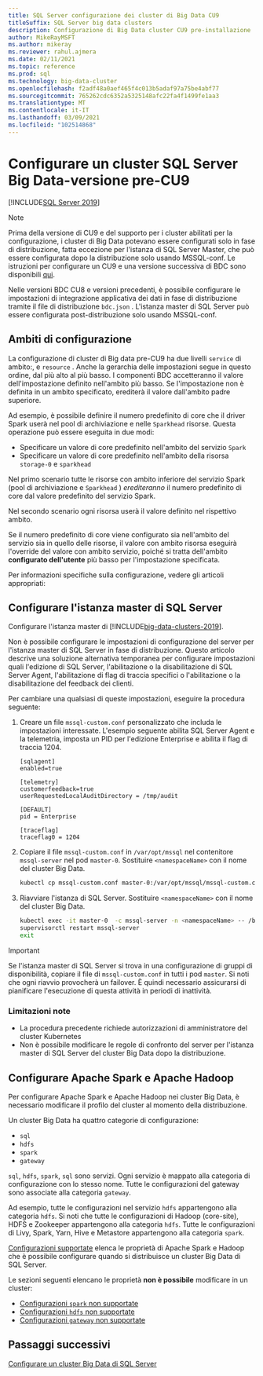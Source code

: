 ```yaml
---
title: SQL Server configurazione dei cluster di Big Data CU9
titleSuffix: SQL Server big data clusters
description: Configurazione di Big Data cluster CU9 pre-installazione
author: MikeRayMSFT
ms.author: mikeray
ms.reviewer: rahul.ajmera
ms.date: 02/11/2021
ms.topic: reference
ms.prod: sql
ms.technology: big-data-cluster
ms.openlocfilehash: f2adf48a0aef465f4c013b5adaf97a75be4abf77
ms.sourcegitcommit: 765262cdc6352a5325148afc22fa4f1499fe1aa3
ms.translationtype: MT
ms.contentlocale: it-IT
ms.lasthandoff: 03/09/2021
ms.locfileid: "102514868"
---
```

# <a name="configure-a-sql-server-big-data-cluster---pre-cu9-release"></a>Configurare un cluster SQL Server Big Data-versione pre-CU9

[!INCLUDE[SQL Server 2019](../includes/applies-to-version/sqlserver2019.md)]

> [!NOTE]
> Prima della versione di CU9 e del supporto per i cluster abilitati per la configurazione, i cluster di Big Data potevano essere configurati solo in fase di distribuzione, fatta eccezione per l'istanza di SQL Server Master, che può essere configurata dopo la distribuzione solo usando MSSQL-conf. Le istruzioni per configurare un CU9 e una versione successiva di BDC sono disponibili [qui](configure-bdc-overview.md).


Nelle versioni BDC CU8 e versioni precedenti, è possibile configurare le impostazioni di integrazione applicativa dei dati in fase di distribuzione tramite il file di distribuzione `bdc.json` . L'istanza master di SQL Server può essere configurata post-distribuzione solo usando MSSQL-conf.

## <a name="configuration-scopes"></a>Ambiti di configurazione
La configurazione di cluster di Big data pre-CU9 ha due livelli `service` di ambito:, e `resource` . Anche la gerarchia delle impostazioni segue in questo ordine, dal più alto al più basso. I componenti BDC accetteranno il valore dell'impostazione definito nell'ambito più basso. Se l'impostazione non è definita in un ambito specificato, erediterà il valore dall'ambito padre superiore.

Ad esempio, è possibile definire il numero predefinito di core che il driver Spark userà nel pool di archiviazione e nelle `Sparkhead` risorse. Questa operazione può essere eseguita in due modi:

* Specificare un valore di core predefinito nell'ambito del servizio `Spark` 
* Specificare un valore di core predefinito nell'ambito della risorsa `storage-0` e `sparkhead`

Nel primo scenario tutte le risorse con ambito inferiore del servizio Spark (pool di archiviazione e `Sparkhead` ) *erediteranno* il numero predefinito di core dal valore predefinito del servizio Spark.

Nel secondo scenario ogni risorsa userà il valore definito nel rispettivo ambito.

Se il numero predefinito di core viene configurato sia nell'ambito del servizio sia in quello delle risorse, il valore con ambito risorsa eseguirà l'override del valore con ambito servizio, poiché si tratta dell'ambito **configurato dell'utente** più basso per l'impostazione specificata.

Per informazioni specifiche sulla configurazione, vedere gli articoli appropriati:

## <a name="configure-the-sql-server-master-instance"></a>Configurare l'istanza master di SQL Server
Configurare l'istanza master di [!INCLUDE[big-data-clusters-2019](../includes/ssbigdataclusters-ss-nover.md)].

Non è possibile configurare le impostazioni di configurazione del server per l'istanza master di SQL Server in fase di distribuzione. Questo articolo descrive una soluzione alternativa temporanea per configurare impostazioni quali l'edizione di SQL Server, l'abilitazione o la disabilitazione di SQL Server Agent, l'abilitazione di flag di traccia specifici o l'abilitazione o la disabilitazione del feedback dei clienti.

Per cambiare una qualsiasi di queste impostazioni, eseguire la procedura seguente:

1. Creare un file `mssql-custom.conf` personalizzato che includa le impostazioni interessate. L'esempio seguente abilita SQL Server Agent e la telemetria, imposta un PID per l'edizione Enterprise e abilita il flag di traccia 1204.

   ```
   [sqlagent]
   enabled=true
   
   [telemetry]
   customerfeedback=true
   userRequestedLocalAuditDirectory = /tmp/audit

   [DEFAULT]
   pid = Enterprise

   [traceflag]
   traceflag0 = 1204
   ```

1. Copiare il file `mssql-custom.conf` in `/var/opt/mssql` nel contenitore `mssql-server` nel pod `master-0`. Sostituire `<namespaceName>` con il nome del cluster Big Data.

   ```bash
   kubectl cp mssql-custom.conf master-0:/var/opt/mssql/mssql-custom.conf -c mssql-server -n <namespaceName>
   ```

1. Riavviare l'istanza di SQL Server.  Sostituire `<namespaceName>` con il nome del cluster Big Data.

   ```bash
   kubectl exec -it master-0  -c mssql-server -n <namespaceName> -- /bin/bash
   supervisorctl restart mssql-server
   exit
   ```

> [!IMPORTANT]
> Se l'istanza master di SQL Server si trova in una configurazione di gruppi di disponibilità, copiare il file di `mssql-custom.conf` in tutti i pod `master`. Si noti che ogni riavvio provocherà un failover. È quindi necessario assicurarsi di pianificare l'esecuzione di questa attività in periodi di inattività.

### <a name="known-limitations"></a>Limitazioni note

- La procedura precedente richiede autorizzazioni di amministratore del cluster Kubernetes
- Non è possibile modificare le regole di confronto del server per l'istanza master di SQL Server del cluster Big Data dopo la distribuzione.

## <a name="configure-apache-spark-and-apache-hadoop"></a>Configurare Apache Spark e Apache Hadoop
Per configurare Apache Spark e Apache Hadoop nei cluster Big Data, è necessario modificare il profilo del cluster al momento della distribuzione.

Un cluster Big Data ha quattro categorie di configurazione: 

- `sql` 
- `hdfs` 
- `spark` 
- `gateway` 

`sql`, `hdfs`, `spark`, `sql` sono servizi. Ogni servizio è mappato alla categoria di configurazione con lo stesso nome. Tutte le configurazioni del gateway sono associate alla categoria `gateway`. 

Ad esempio, tutte le configurazioni nel servizio `hdfs` appartengono alla categoria `hdfs`. Si noti che tutte le configurazioni di Hadoop (core-site), HDFS e Zookeeper appartengono alla categoria `hdfs`. Tutte le configurazioni di Livy, Spark, Yarn, Hive e Metastore appartengono alla categoria `spark`. 

[Configurazioni supportate](reference-config-spark-hadoop.md) elenca le proprietà di Apache Spark e Hadoop che è possibile configurare quando si distribuisce un cluster Big Data di SQL Server.

Le sezioni seguenti elencano le proprietà **non è possibile** modificare in un cluster:

- [Configurazioni `spark` non supportate](reference-config-spark-hadoop.md#unsupported-spark-configurations)
- [Configurazioni `hdfs` non supportate](reference-config-spark-hadoop.md#unsupported-hdfs-configurations)
- [Configurazioni `gateway` non supportate](reference-config-spark-hadoop.md#unsupported-gateway-configurations)

## <a name="next-steps"></a>Passaggi successivi

[Configurare un cluster Big Data di SQL Server](configure-bdc-overview.md)